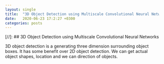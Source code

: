 ```yaml
---
layout: single
title:  "3D Object Detection using Multiscale Convolutional Neural Networks (MSNN)"
date:   2020-06-23 17:2:27 +0300
categories: posts
---
```

[//]: ## 3D Object Detection using Multiscale Convolutional Neural Networks

3D object detection is a generating three dimension surrounding object boxes. It has some benefit over 2D object detection. We can get actual object shapes, location and we can direction of objects.
